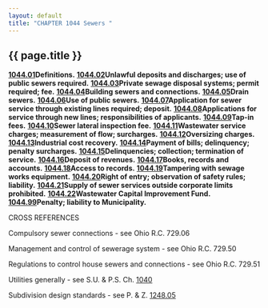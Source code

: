 ```yaml
---
layout: default 
title: "CHAPTER 1044 Sewers "
---
```


{{ page.title }}
----------------

[**1044.01**](4402c8a6.html)**Definitions.**
[**1044.02**](443da656.html)**Unlawful deposits and discharges; use of
public sewers required.** [**1044.03**](44465a28.html)**Private sewage
disposal systems; permit required; fee.**
[**1044.04**](4458a38b.html)**Building sewers and connections.**
[**1044.05**](4473003c.html)**Drain sewers.**
[**1044.06**](4478b588.html)**Use of public sewers.**
[**1044.07**](44af79a7.html)**Application for sewer service through
existing lines required; deposit.**
[**1044.08**](44b9cc40.html)**Applications for service through new
lines; responsibilities of applicants.**
[**1044.09**](44beaea5.html)**Tap-in fees.**
[**1044.10**](44c7a78e.html)**Sewer lateral inspection fee.**
[**1044.11**](44cbbcd4.html)**Wastewater service charges; measurement of
flow; surcharges.** [**1044.12**](44ef303e.html)**Oversizing charges.**
[**1044.13**](44f76a4d.html)**Industrial cost recovery.**
[**1044.14**](45248014.html)**Payment of bills; delinquency; penalty
surcharges.** [**1044.15**](452e1c95.html)**Delinquencies; collection;
termination of service.** [**1044.16**](4531dff6.html)**Deposit of
revenues.** [**1044.17**](4535f8ce.html)**Books, records and accounts.**
[**1044.18**](45396b5c.html)**Access to records.**
[**1044.19**](453c1143.html)**Tampering with sewage works equipment.**
[**1044.20**](4540bd64.html)**Right of entry; observation of safety
rules; liability.** [**1044.21**](45480ab7.html)**Supply of sewer
services outside corporate limits prohibited.**
[**1044.22**](454c520f.html)**Wastewater Capital Improvement Fund.**
[**1044.99**](4553bf15.html)**Penalty; liability to Municipality.**

CROSS REFERENCES

Compulsory sewer connections - see Ohio R.C. 729.06

Management and control of sewerage system - see Ohio R.C. 729.50

Regulations to control house sewers and connections - see Ohio R.C.
729.51

Utilities generally - see S.U. & P.S. Ch. [1040](42a0f2cb.html)

Subdivision design standards - see P. & Z. [1248.05](4b89f1fe.html)
